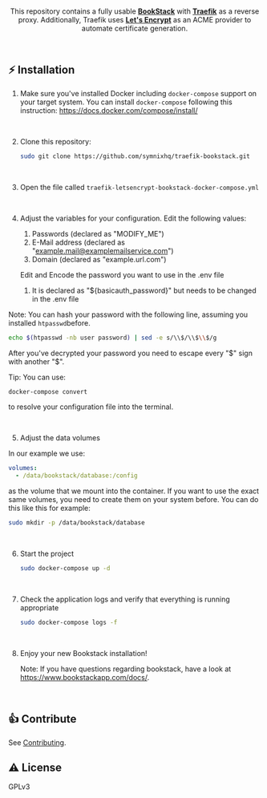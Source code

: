 <br />
<p align="center">
  This repository contains a fully usable <a href="https://github.com/BookStackApp/BookStack"><b>BookStack</b></a> with <a href="https://github.com/traefik/traefik"><b>Traefik</b></a> as a reverse proxy. Additionally, Traefik uses <a href="https://letsencrypt.org/"><b>Let's Encrypt</b></a> as an ACME provider to automate certificate generation.
</p>
<br />

## ⚡️ Installation

1. Make sure you've installed Docker including `docker-compose` support on your target system.
   You can install `docker-compose` following this instruction: https://docs.docker.com/compose/install/

<br>

2. Clone this repository:

   ```bash
   sudo git clone https://github.com/symnixhq/traefik-bookstack.git
   ```

<br>

3. Open the file called `traefik-letsencrypt-bookstack-docker-compose.yml`

<br>

4. Adjust the variables for your configuration. Edit the following values:
   1. Passwords (declared as "MODIFY_ME")
   2. E-Mail address (declared as "example.mail@examplemailservice.com")
   3. Domain (declared as "example.url.com")

   Edit and Encode the password you want to use in the .env file
   1. It is declared as "${basicauth_password}" but needs to be changed in the .env file

Note: You can hash your password with the following line, assuming you installed `htpasswd`before.

```bash
echo $(htpasswd -nb user password) | sed -e s/\\$/\\$\\$/g
```
After you've decrypted your password you need to escape every "$" sign with another "$".

Tip: You can use:

```bash
docker-compose convert
```
to resolve your configuration file into the terminal.


<br>

5. Adjust the data volumes

In our example we use:

```yaml
volumes:
  - /data/bookstack/database:/config
```

as the volume that we mount into the container. If you want to use the exact same volumes, you need to create them on your system before. You can do this like this for example:

```bash
sudo mkdir -p /data/bookstack/database
```

<br>

6. Start the project

   ```bash
   sudo docker-compose up -d
   ```

<br>

7. Check the application logs and verify that everything is running appropriate

   ```bash
   sudo docker-compose logs -f
   ```

<br>

8. Enjoy your new Bookstack installation!

   Note: If you have questions regarding bookstack, have a look at https://www.bookstackapp.com/docs/.

<br>

## 👍 Contribute

See [Contributing](CONTRIBUTING.md).

## ⚠️ License

GPLv3
